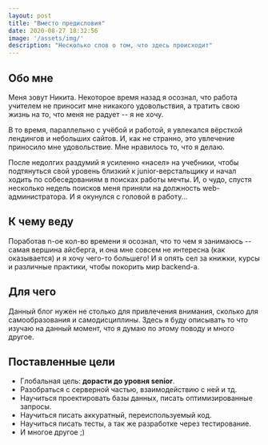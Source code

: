 ```yaml
---
layout: post
title: "Вместо предисловия"
date: 2020-08-27 18:32:56
image: '/assets/img/'
description: "Несколько слов о том, что здесь происходит"
---
```


## Обо мне
Меня зовут Никита. Некоторое время назад я осознал, что работа учителем не приносит мне никакого удовольствия, а тратить свою жизнь на то, что меня не радует -- я не хочу. 

В то время, параллельно с учёбой и работой, я увлекался вёрсткой лендингов и небольших сайтов. И, как не странно, это увлечение приносило мне удовольствие. Мне нравилось то, что я делаю. 

После недолгих раздумий я усиленно &laquo;насел&raquo; на учебники, чтобы подтянуться свой уровень близкий к junior-верстальщику и начал ходить по собеседованиям в поисках работы мечты. И, о чудо, спустя несколько недель поисков меня приняли на должность web-администратора. И я окунулся с головой в работу...

## К чему веду
Поработав n-ое кол-во времени я осознал, что то чем я занимаюсь -- самая вершина айсберга, и она мне совсем не интересна (как оказывается) и я хочу чего-то большего! И я опять сел за книжки, курсы и различные практики, чтобы покорить мир backend-а.

## Для чего
Данный блог нужен не столько для привлечения внимания, сколько для самообразования и самодисциплины. Здесь я буду описывать то что изучаю на данный момент, что я думаю по этому поводу и много другое. 

## Поставленные цели
- Глобальная цель: **дорасти до уровня senior**.
- Разобраться с серверной частью, взаимодействию с ней и тд.
- Научиться проектировать базы данных, писать оптимизированные запросы.
- Научиться писать аккуратный, переиспользуемый код.
- Научиться писать тесты, а так же разработке через тестирование.
- И многое другое ;)
